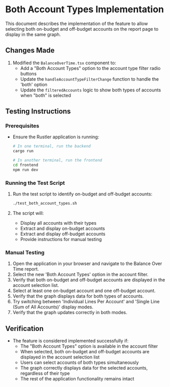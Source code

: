 # Both Account Types Implementation

This document describes the implementation of the feature to allow selecting both on-budget and off-budget accounts on the report page to display in the same graph.

## Changes Made

1. Modified the `BalanceOverTime.tsx` component to:
   - Add a "Both Account Types" option to the account type filter radio buttons
   - Update the `handleAccountTypeFilterChange` function to handle the 'both' option
   - Update the `filteredAccounts` logic to show both types of accounts when "both" is selected

## Testing Instructions

### Prerequisites

- Ensure the Rustler application is running:
  ```bash
  # In one terminal, run the backend
  cargo run
  
  # In another terminal, run the frontend
  cd frontend
  npm run dev
  ```

### Running the Test Script

1. Run the test script to identify on-budget and off-budget accounts:
   ```bash
   ./test_both_account_types.sh
   ```

2. The script will:
   - Display all accounts with their types
   - Extract and display on-budget accounts
   - Extract and display off-budget accounts
   - Provide instructions for manual testing

### Manual Testing

1. Open the application in your browser and navigate to the Balance Over Time report.
2. Select the new 'Both Account Types' option in the account filter.
3. Verify that both on-budget and off-budget accounts are displayed in the account selection list.
4. Select at least one on-budget account and one off-budget account.
5. Verify that the graph displays data for both types of accounts.
6. Try switching between 'Individual Lines Per Account' and 'Single Line (Sum of All Accounts)' display modes.
7. Verify that the graph updates correctly in both modes.

## Verification

- The feature is considered implemented successfully if:
  - The "Both Account Types" option is available in the account filter
  - When selected, both on-budget and off-budget accounts are displayed in the account selection list
  - Users can select accounts of both types simultaneously
  - The graph correctly displays data for the selected accounts, regardless of their type
  - The rest of the application functionality remains intact
